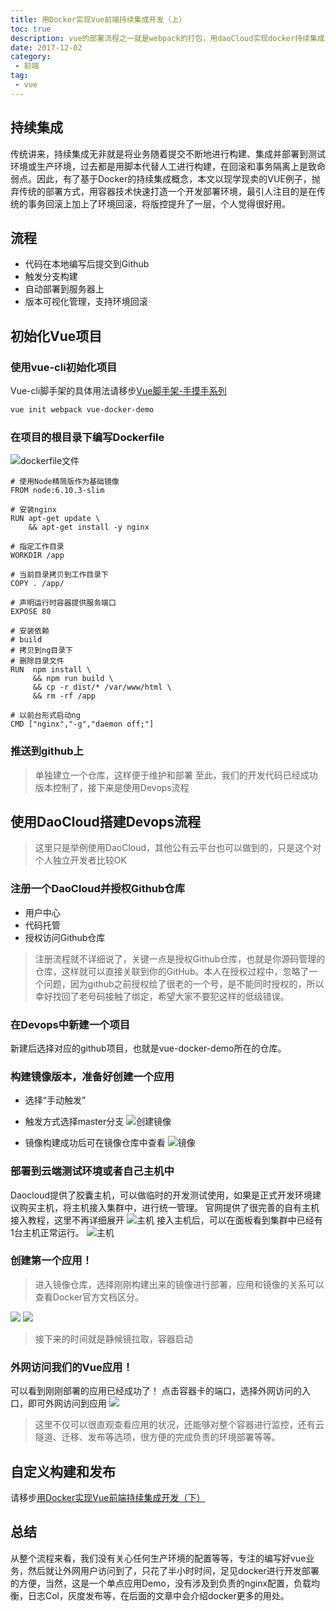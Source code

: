 ```yaml
---
title: 用Docker实现Vue前端持续集成开发（上）
toc: true
description: vue的部署流程之一就是webpack的打包，用daoCloud实现docker持续集成，可以快速安全构建最新和回滚版本，大幅提升了前端版本管理效率。
date: 2017-12-02
category: 
 - 前端
tag:
 - vue
---
```


## 持续集成
传统讲来，持续集成无非就是将业务随着提交不断地进行构建、集成并部署到测试环境或生产环境，过去都是用脚本代替人工进行构建，在回滚和事务隔离上是致命弱点。因此，有了基于Docker的持续集成概念，本文以现学现卖的VUE例子，抛弃传统的部署方式，用容器技术快速打造一个开发部署环境，最引人注目的是在传统的事务回滚上加上了环境回滚，将版控提升了一层，个人觉得很好用。

## 流程
- 代码在本地编写后提交到Github
- 触发分支构建
- 自动部署到服务器上
- 版本可视化管理，支持环境回滚

## 初始化Vue项目

### 使用vue-cli初始化项目

Vue-cli脚手架的具体用法请移步[Vue脚手架-手摸手系列](http://geons.me/fast-study-vue.html)

```bash
vue init webpack vue-docker-demo
```

### 在项目的根目录下编写Dockerfile
![dockerfile文件](http://oyc3sy7c4.bkt.clouddn.com/vue-docker-dockerfile.png)
```docker
# 使用Node精简版作为基础镜像
FROM node:6.10.3-slim

# 安装nginx
RUN apt-get update \    
    && apt-get install -y nginx

# 指定工作目录
WORKDIR /app

# 当前目录拷贝到工作目录下
COPY . /app/

# 声明运行时容器提供服务端口
EXPOSE 80

# 安装依赖
# build
# 拷贝到ng目录下
# 删除目录文件
RUN  npm install \
     && npm run build \     
     && cp -r dist/* /var/www/html \     
     && rm -rf /app

# 以前台形式启动ng
CMD ["nginx","-g","daemon off;"]
```

### 推送到github上
> 单独建立一个仓库，这样便于维护和部署
至此，我们的开发代码已经成功版本控制了，接下来是使用Devops流程

## 使用DaoCloud搭建Devops流程
> 这里只是举例使用DaoCloud，其他公有云平台也可以做到的，只是这个对个人独立开发者比较OK

### 注册一个DaoCloud并授权Github仓库
- 用户中心
- 代码托管
- 授权访问Github仓库
> 注册流程就不详细说了，关键一点是授权Github仓库，也就是你源码管理的仓库，这样就可以直接关联到你的GitHub。本人在授权过程中，忽略了一个问题，因为github之前授权给了很老的一个号，是不能同时授权的，所以幸好找回了老号码接触了绑定，希望大家不要犯这样的低级错误。

### 在Devops中新建一个项目
新建后选择对应的github项目，也就是vue-docker-demo所在的仓库。

### 构建镜像版本，准备好创建一个应用
- 选择“手动触发”
- 触发方式选择master分支
![创建镜像](https://user-gold-cdn.xitu.io/2017/11/21/15fdf12d8a14e5ea?imageView2/0/w/1280/h/960/format/webp/ignore-error/1)

- 镜像构建成功后可在镜像仓库中查看
![镜像](https://user-gold-cdn.xitu.io/2017/11/21/15fdf152e156f10d?imageView2/0/w/1280/h/960/format/webp/ignore-error/1)

### 部署到云端测试环境或者自己主机中
Daocloud提供了胶囊主机，可以做临时的开发测试使用，如果是正式开发环境建议购买主机，将主机接入集群中，进行统一管理。
官网提供了很完善的自有主机接入教程，这里不再详细展开
![主机](https://user-gold-cdn.xitu.io/2017/11/21/15fdf0e8b7f97804?imageView2/0/w/1280/h/960/format/webp/ignore-error/1)
接入主机后，可以在面板看到集群中已经有1台主机正常运行。
![主机](https://user-gold-cdn.xitu.io/2017/11/21/15fdf1d36fd5a210?imageView2/0/w/1280/h/960/format/webp/ignore-error/1)

### 创建第一个应用！
> 进入镜像仓库，选择刚刚构建出来的镜像进行部署，应用和镜像的关系可以查看Docker官方文档区分。

![](https://user-gold-cdn.xitu.io/2017/11/21/15fdf1c416ab9539?imageView2/0/w/1280/h/960/format/webp/ignore-error/1)
![](https://user-gold-cdn.xitu.io/2017/11/21/15fdf1f270b7eb89?imageView2/0/w/1280/h/960/format/webp/ignore-error/1)

> 接下来的时间就是静候镜拉取，容器启动

### 外网访问我们的Vue应用！
可以看到刚刚部署的应用已经成功了！
点击容器卡的端口，选择外网访问的入口，即可外网访问到应用
![](http://oyc3sy7c4.bkt.clouddn.com/vue-docker-daocloud.png)

> 这里不仅可以很直观查看应用的状况，还能够对整个容器进行监控，还有云隧道、迁移、发布等选项，很方便的完成负责的环境部署等等。

## 自定义构建和发布
请移步[用Docker实现Vue前端持续集成开发（下）]()

## 总结
从整个流程来看，我们没有关心任何生产环境的配置等等，专注的编写好vue业务，然后就让外网用户访问到了，只花了半小时时间，足见docker进行开发部署的方便，当然，这是一个单点应用Demo，没有涉及到负责的nginx配置，负载均衡，日志Col，灰度发布等，在后面的文章中会介绍docker更多的用处。